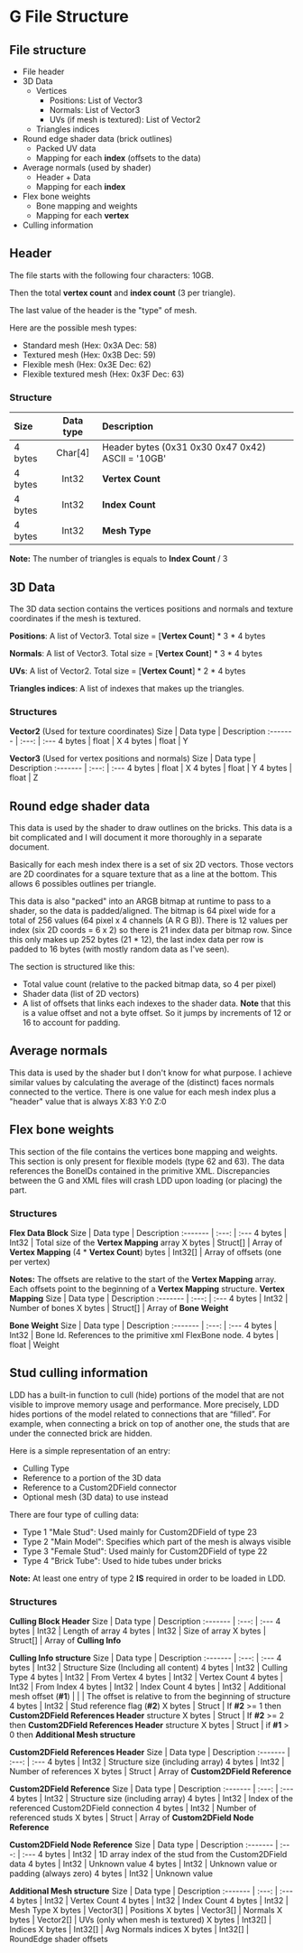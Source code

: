 
# G File Structure
## File structure
* File header
* 3D Data
  * Vertices
    * Positions: List of Vector3
    * Normals: List of Vector3
    * UVs (if mesh is textured): List of Vector2
  * Triangles indices
* Round edge shader data (brick outlines)
  * Packed UV data
  * Mapping for each **index** (offsets to the data)
* Average normals (used by shader)
  * Header + Data
  * Mapping for each **index**
* Flex bone weights
  * Bone mapping and weights 
  * Mapping for each **vertex**
* Culling information 

## Header
The file starts with the following four characters: 10GB.

Then the total **vertex count** and **index count** (3 per triangle).

The last value of the header is the "type" of mesh.

Here are the possible mesh types:
* Standard mesh (Hex: 0x3A Dec: 58)
* Textured mesh (Hex: 0x3B Dec: 59)
* Flexible mesh (Hex: 0x3E Dec: 62)
* Flexible textured mesh (Hex: 0x3F Dec: 63)

### Structure
Size | Data type | Description 
:------- | :---: | :--- 
 4 bytes | Char[4] | Header bytes (0x31 0x30 0x47 0x42) ASCII = '10GB'
 4 bytes | Int32 | **Vertex Count**
 4 bytes | Int32 | **Index Count**
 4 bytes | Int32 | **Mesh Type**
 
**Note:** The number of triangles is equals to **Index Count** / 3
 
## 3D Data
The 3D data section contains the vertices positions and normals and texture coordinates if the mesh is textured.

**Positions**: A list of Vector3. Total size = [**Vertex Count**] \* 3 \* 4 bytes

**Normals**: A list of Vector3. Total size = [**Vertex Count**] \* 3 \* 4 bytes

**UVs**: A list of Vector2. Total size = [**Vertex Count**] \* 2 \* 4 bytes

**Triangles indices**: A list of indexes that makes up the triangles.
### Structures
**Vector2** (Used for texture coordinates)
Size | Data type | Description 
:------- | :---: | :--- 
 4 bytes | float | X
 4 bytes | float | Y
 
**Vector3** (Used for vertex positions and normals)
Size | Data type | Description 
:------- | :---: | :--- 
 4 bytes | float | X
 4 bytes | float | Y
 4 bytes | float | Z

## Round edge shader data
This data is used by the shader to draw outlines on the bricks.
This data is a bit complicated and I will document it more thoroughly in a separate document.

Basically for each mesh index there is a set of six 2D vectors.
Those vectors are 2D coordinates for a square texture that as a line at the bottom.
This allows 6 possibles outlines per triangle. 

This data is also "packed" into an ARGB bitmap at runtime to pass to a shader, so the data is padded/aligned.
The bitmap is 64 pixel wide for a total of 256 values (64 pixel x 4 channels (A R G B)).
There is 12 values per index (six 2D coords = 6 x 2) so there is 21 index data per bitmap row.
Since this only makes up 252 bytes (21 * 12), the last index data per row is padded to 16 bytes (with mostly random data as I've seen).

The section is structured like this:
* Total value count (relative to the packed bitmap data, so 4 per pixel)
* Shader data (list of 2D vectors)
* A list of offsets that links each indexes to the shader data. 
**Note** that this is a value offset and not a byte offset. 
So it jumps by increments of 12 or 16 to account for padding.

## Average normals
This data is used by the shader but I don't know for what purpose.
I achieve similar values by calculating the average of the (distinct) faces normals connected to the vertice.
There is one value for each mesh index plus a "header" value that is always X:83 Y:0 Z:0

## Flex bone weights
This section of the file contains the vertices bone mapping and weights.
This section is only present for flexible models (type 62 and 63).
The data references the BoneIDs contained in the primitive XML.
Discrepancies between the G and XML files will crash LDD upon loading (or placing) the part.
### Structures
**Flex Data Block**
Size | Data type | Description 
:------- | :---: | :--- 
 4 bytes | Int32 | Total size of the **Vertex Mapping** array
 X bytes | Struct[] | Array of **Vertex Mapping**
 (4 \* **Vertex Count**) bytes | Int32[] | Array of offsets (one per vertex)
 
 **Notes:** The offsets are relative to the start of the **Vertex Mapping** array.
 Each offsets point to the beginning of a **Vertex Mapping** structure.
**Vertex Mapping**
Size | Data type | Description 
:------- | :---: | :--- 
 4 bytes | Int32 | Number of bones
 X bytes | Struct[] | Array of **Bone Weight**
 
**Bone Weight**
Size | Data type | Description 
:------- | :---: | :--- 
 4 bytes | Int32 | Bone Id. References to the primitive xml FlexBone node.
 4 bytes | float | Weight

## Stud culling information
LDD has a built-in function to cull (hide) portions of the model that are not visible to improve memory usage and performance.
More precisely, LDD hides portions of the model related to connections that are “filled”.
For example, when connecting a brick on top of another one, the studs that are under the connected brick are hidden.

Here is a simple representation of an entry:
* Culling Type
* Reference to a portion of the 3D data
* Reference to a Custom2DField connector
* Optional mesh (3D data) to use instead

There are four type of culling data:
* Type 1 "Male Stud": Used mainly for Custom2DField of type 23
* Type 2 "Main Model": Specifies which part of the mesh is always visible
* Type 3 "Female Stud": Used mainly for Custom2DField of type 22
* Type 4 "Brick Tube": Used to hide tubes under bricks

**Note:** At least one entry of type 2 **IS** required in order to be loaded in LDD.

### Structures
**Culling Block Header**
Size | Data type | Description 
:------- | :---: | :--- 
 4 bytes | Int32 | Length of array
 4 bytes | Int32 | Size of array
 X bytes | Struct[] | Array of **Culling Info**
 
**Culling Info structure**
Size | Data type | Description 
:------- | :---: | :--- 
 4 bytes | Int32 | Structure Size (Including all content)
 4 bytes | Int32 | Culling Type
 4 bytes | Int32 | From Vertex
 4 bytes | Int32 | Vertex Count
 4 bytes | Int32 | From Index
 4 bytes | Int32 | Index Count
 4 bytes | Int32 | Additional mesh offset (**#1**)
 | | | The offset is relative to from the beginning of structure
 4 bytes | Int32 | Stud reference flag (**#2**)
 X bytes | Struct | If **#2** >= 1 then **Custom2DField References Header** structure
 X bytes | Struct | If **#2** >= 2 then **Custom2DField References Header** structure
 X bytes | Struct | if **#1** > 0 then **Additional Mesh structure**
 
**Custom2DField References Header**
Size | Data type | Description 
:------- | :---: | :--- 
 4 bytes | Int32 | Structure size (including array)
 4 bytes | Int32 | Number of references
 X bytes | Struct | Array of **Custom2DField Reference**

**Custom2DField Reference**
Size | Data type | Description 
:------- | :---: | :--- 
 4 bytes | Int32 | Structure size (including array)
 4 bytes | Int32 | Index of the referenced Custom2DField connection
 4 bytes | Int32 | Number of referenced studs
 X bytes | Struct | Array of **Custom2DField Node Reference**

**Custom2DField Node Reference**
Size | Data type | Description 
:------- | :---: | :--- 
 4 bytes | Int32 | 1D array index of the stud from the Custom2DField data
 4 bytes | Int32 | Unknown value
 4 bytes | Int32 | Unknown value or padding (always zero)
 4 bytes | Int32 | Unknown value
 
**Additional Mesh structure**
Size | Data type | Description 
:------- | :---: | :--- 
 4 bytes | Int32 | Vertex Count
 4 bytes | Int32 | Index Count
 4 bytes | Int32 | Mesh Type
 X bytes | Vector3[] | Positions
 X bytes | Vector3[] | Normals
 X bytes | Vector2[] | UVs (only when mesh is textured)
 X bytes | Int32[] | Indices
 X bytes | Int32[] | Avg Normals indices
 X bytes | Int32[] | RoundEdge shader offsets